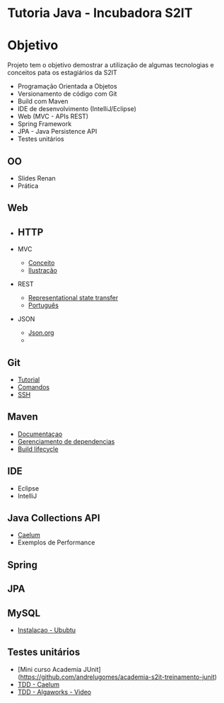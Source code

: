 Tutoria Java - Incubadora S2IT
======

# Objetivo
Projeto tem o objetivo demostrar a utilização de algumas tecnologias e conceitos pata os estagiários da S2IT

- Programação Orientada a Objetos
- Versionamento de código com Git
- Build com Maven
- IDE de desenvolvimento (IntelliJ/Eclipse)
- Web (MVC - APIs REST)
- Spring Framework
- JPA - Java Persistence API
- Testes unitários

## OO
- Slides Renan
- Prática

## Web
- HTTP
  -
  
- MVC 
  - [Conceito](https://pt.wikipedia.org/wiki/MVC)
  - [Ilustração](https://en.wikipedia.org/wiki/Model%E2%80%93view%E2%80%93controller)

- REST
  - [Representational state transfer](https://en.wikipedia.org/wiki/Representational_state_transfer)
  - [Português](https://pt.wikipedia.org/wiki/REST)
  
- JSON
  - [Json.org](http://json.org/)
  - 
  
## Git
- [Tutorial](http://pt-br.gitready.com/)
- [Comandos](https://github.com/bpassos/git-commands)
- [SSH](https://help.github.com/articles/generating-ssh-keys/)

## Maven
- [Documentaçao](http://maven.apache.org/pom.html)
- [Gerenciamento de dependencias](https://maven.apache.org/guides/introduction/introduction-to-dependency-mechanism.html)
- [Build lifecycle](https://maven.apache.org/guides/introduction/introduction-to-the-lifecycle.html)

## IDE
- Eclipse
- IntelliJ

## Java Collections API
- [Caelum](http://www.caelum.com.br/apostila-java-orientacao-objetos/collections-framework/)
- Exemplos de Performance

## Spring

## JPA

## MySQL
- [Instalaçao - Ububtu](https://www.digitalocean.com/community/tutorials/a-basic-mysql-tutorial)

## Testes unitários
- [Mini curso Academia JUnit] (https://github.com/andrelugomes/academia-s2it-treinamento-junit)
- [TDD - Caelum](http://tdd.caelum.com.br/)
- [TDD - Algaworks - Video](http://cafe.algaworks.com/palestra-tdd/?inf_contact_key=3a275e7555d8cad11da74a6ee96fadddda952b11bc6498468b5409ab26d7e736)
